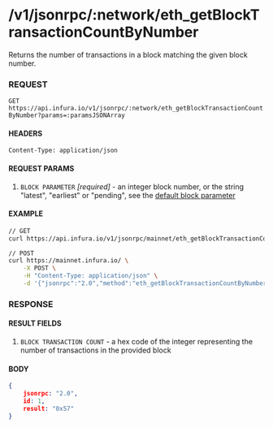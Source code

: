 # /v1/jsonrpc/:network/eth_getBlockTransactionCountByNumber

Returns the number of transactions in a block matching the given block number.

### REQUEST

`GET https://api.infura.io/v1/jsonrpc/:network/eth_getBlockTransactionCountByNumber?params=:paramsJSONArray`

#### HEADERS

`Content-Type: application/json`

#### REQUEST PARAMS
1. `BLOCK PARAMETER` _[required]_ - an integer block number, or the string "latest", "earliest" or "pending", see the [default block parameter](https://github.com/ethereum/wiki/wiki/JSON-RPC#the-default-block-parameter)


#### EXAMPLE
```bash
// GET
curl https://api.infura.io/v1/jsonrpc/mainnet/eth_getBlockTransactionCountByNumber?params=["latest"]

// POST 
curl https://mainnet.infura.io/ \
    -X POST \
    -H "Content-Type: application/json" \
    -d '{"jsonrpc":"2.0","method":"eth_getBlockTransactionCountByNumber","params": ["latest"],"id":1}'
```

### RESPONSE

#### RESULT FIELDS
1. `BLOCK TRANSACTION COUNT` - a hex code of the integer representing the number of transactions in the provided block 

#### BODY

```json
{
    jsonrpc: "2.0",
    id: 1,
    result: "0x57"
}
```
